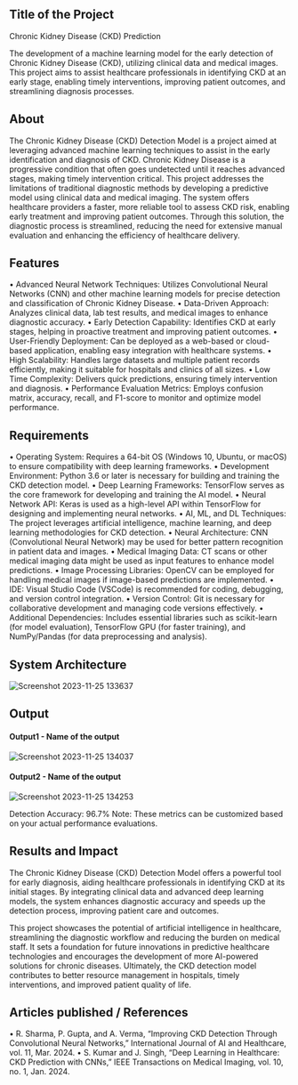 ## Title of the Project
Chronic Kidney Disease (CKD) Prediction

The development of a machine learning model for the early detection of Chronic Kidney Disease (CKD), utilizing clinical data and medical images. This project aims to assist healthcare professionals in identifying CKD at an early stage, enabling timely interventions, improving patient outcomes, and streamlining diagnosis processes.

## About
The Chronic Kidney Disease (CKD) Detection Model is a project aimed at leveraging advanced machine learning techniques to assist in the early identification and diagnosis of CKD. Chronic Kidney Disease is a progressive condition that often goes undetected until it reaches advanced stages, making timely intervention critical. This project addresses the limitations of traditional diagnostic methods by developing a predictive model using clinical data and medical imaging. The system offers healthcare providers a faster, more reliable tool to assess CKD risk, enabling early treatment and improving patient outcomes. Through this solution, the diagnostic process is streamlined, reducing the need for extensive manual evaluation and enhancing the efficiency of healthcare delivery.

## Features
• Advanced Neural Network Techniques: Utilizes Convolutional Neural Networks (CNN) and other machine learning models for precise detection and classification of Chronic Kidney Disease.
• Data-Driven Approach: Analyzes clinical data, lab test results, and medical images to enhance diagnostic accuracy.
• Early Detection Capability: Identifies CKD at early stages, helping in proactive treatment and improving patient outcomes.
• User-Friendly Deployment: Can be deployed as a web-based or cloud-based application, enabling easy integration with healthcare systems.
• High Scalability: Handles large datasets and multiple patient records efficiently, making it suitable for hospitals and clinics of all sizes.
• Low Time Complexity: Delivers quick predictions, ensuring timely intervention and diagnosis.
• Performance Evaluation Metrics: Employs confusion matrix, accuracy, recall, and F1-score to monitor and optimize model performance.

## Requirements
• Operating System: Requires a 64-bit OS (Windows 10, Ubuntu, or macOS) to ensure compatibility with deep learning frameworks.
• Development Environment: Python 3.6 or later is necessary for building and training the CKD detection model.
• Deep Learning Frameworks: TensorFlow serves as the core framework for developing and training the AI model.
• Neural Network API: Keras is used as a high-level API within TensorFlow for designing and implementing neural networks.
• AI, ML, and DL Techniques: The project leverages artificial intelligence, machine learning, and deep learning methodologies for CKD detection.
• Neural Architecture: CNN (Convolutional Neural Network) may be used for better pattern recognition in patient data and images.
• Medical Imaging Data: CT scans or other medical imaging data might be used as input features to enhance model predictions.
• Image Processing Libraries: OpenCV can be employed for handling medical images if image-based predictions are implemented.
• IDE: Visual Studio Code (VSCode) is recommended for coding, debugging, and version control integration.
• Version Control: Git is necessary for collaborative development and managing code versions effectively.
• Additional Dependencies: Includes essential libraries such as scikit-learn (for model evaluation), TensorFlow GPU (for faster training), and NumPy/Pandas (for data preprocessing and analysis).

## System Architecture
<!--Embed the system architecture diagram as shown below-->

![Screenshot 2023-11-25 133637](https://github.com/<<yourusername>>/Hand-Gesture-Recognition-System/assets/75235455/a60c11f3-0a11-47fb-ac89-755d5f45c995)


## Output

<!--Embed the Output picture at respective places as shown below as shown below-->
#### Output1 - Name of the output

![Screenshot 2023-11-25 134037](https://github.com/<<yourusername>>/Hand-Gesture-Recognition-System/assets/75235455/8c2b6b5c-5ed2-4ec4-b18e-5b6625402c16)

#### Output2 - Name of the output
![Screenshot 2023-11-25 134253](https://github.com/<<yourusername>>/Hand-Gesture-Recognition-System/assets/75235455/5e05c981-05ca-4aaa-aea2-d918dcf25cb7)

Detection Accuracy: 96.7%
Note: These metrics can be customized based on your actual performance evaluations.


## Results and Impact
The Chronic Kidney Disease (CKD) Detection Model offers a powerful tool for early diagnosis, aiding healthcare professionals in identifying CKD at its initial stages. By integrating clinical data and advanced deep learning models, the system enhances diagnostic accuracy and speeds up the detection process, improving patient care and outcomes.

This project showcases the potential of artificial intelligence in healthcare, streamlining the diagnostic workflow and reducing the burden on medical staff. It sets a foundation for future innovations in predictive healthcare technologies and encourages the development of more AI-powered solutions for chronic diseases. Ultimately, the CKD detection model contributes to better resource management in hospitals, timely interventions, and improved patient quality of life.

## Articles published / References
• R. Sharma, P. Gupta, and A. Verma, “Improving CKD Detection Through Convolutional Neural Networks,” International Journal of AI and Healthcare, vol. 11, Mar. 2024.
• S. Kumar and J. Singh, “Deep Learning in Healthcare: CKD Prediction with CNNs,” IEEE Transactions on Medical Imaging, vol. 10, no. 1, Jan. 2024.



